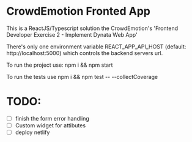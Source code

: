 # CrowdEmotion Fronted App

This is a ReactJS/Typescript solution the CrowdEmotion's 'Frontend Developer Exercise 2 - Implement Dynata Web App'

There's only one environment variable REACT_APP_API_HOST (default: http://localhost:5000) which controls the backend servers url.

To run the project use:
npm i && npm start

To run the tests use 
npm i && npm test -- --collectCoverage

# TODO: 
- [ ] finish the form error handling
- [ ] Custom widget for attibutes
- [ ] deploy netlify